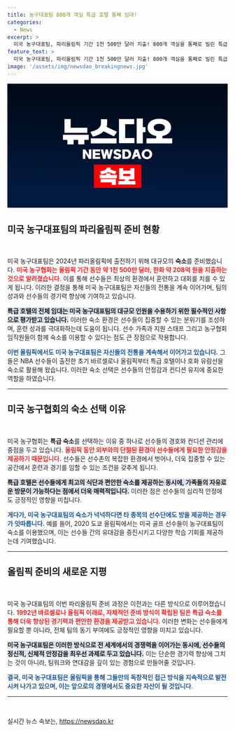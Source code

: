 ```yaml
---
title: 농구대표팀 800개 객실 특급 호텔 통째 임대!
categories:
  - News
excerpt: >
  미국 농구대표팀, 파리올림픽 기간 1천 500만 달러 지출! 800개 객실을 통째로 빌린 특급 호텔에서 선수와 가족, 스태프를 위한 최상의 환경을 조성하며 차별화된 준비를 하고 있습니다. 이들의 호화로운 숙소 선택의 비밀을 공개합니다!
feature_text: >
  미국 농구대표팀, 파리올림픽 기간 1천 500만 달러 지출! 800개 객실을 통째로 빌린 특급 호텔에서 선수와 가족, 스태프를 위한 최상의 환경을 조성하며 차별화된 준비를 하고 있습니다. 이들의 호화로운 숙소 선택의 비밀을 공개합니다!
image: '/assets/img/newsdao_breakingnews.jpg'
---
```


<p><img src="/assets/img/newsdao_breakingnews.jpg" alt="pcversion 속보" /></p>

<h2 data-ke-size="size26">미국 농구대표팀의 파리올림픽 준비 현황</h2>

<p data-ke-size="size16">&nbsp;</p>

<p>미국 농구대표팀은 2024년 파리올림픽에 출전하기 위해 대규모의 <strong>숙소</strong>를 준비했습니다. <b><span style="color: #ee2323;">미국 농구협회는 올림픽 기간 동안 약 1천 500만 달러, 한화 약 208억 원을 지출하는 것으로 알려졌습니다.</span></b> 이를 통해 선수들은 최상의 환경에서 훈련하고 대회를 치를 수 있게 됩니다. 이러한 결정을 통해 미국 농구대표팀은 자신들의 전통을 계속 이어가며, 팀의 성과와 선수들의 경기력 향상에 기여하고 있습니다. </p>

<p><b><span style="background-color: #21538527;">특급 호텔의 전체 임대는 미국 농구대표팀의 대규모 인원을 수용하기 위한 필수적인 사항으로 평가받고 있습니다.</span></b> 이러한 숙소 환경은 선수들이 집중할 수 있는 분위기를 조성하며, 훈련 성과를 극대화하는데 도움이 됩니다. 선수 가족과 지원 스태프 그리고 농구협회 임직원들이 함께 숙소를 이용할 수 있다는 점도 큰 장점으로 작용합니다. </p>

<p><b><span style="color: #1a5490;">이번 올림픽에서도 미국 농구대표팀은 자신들의 전통을 계속해서 이어가고 있습니다.</span></b> 그들은 NBA 선수들이 출전한 초기 바르셀로나 올림픽부터 특급 호텔이나 호화 유람선을 숙소로 활용해 왔습니다. 이러한 숙소 선택은 선수들의 안정감과 컨디션 유지에 중요한 역할을 하였습니다. </p>

<hr>

<h2 data-ke-size="size26">미국 농구협회의 숙소 선택 이유</h2>

<p data-ke-size="size16">&nbsp;</p>

<p>미국 농구협회는 <strong>특급 숙소</strong>를 선택하는 이유 중 하나로 선수들의 경호와 컨디션 관리에 중점을 두고 있습니다. <b><span style="color: #ee2323;">올림픽 동안 외부와의 단절된 환경이 선수들에게 필요한 안정감을 제공하기 때문입니다.</span></b> 선수들은 선수촌의 복잡한 환경에서 벗어나, 더욱 집중할 수 있는 공간에서 훈련과 경기를 임할 수 있는 조건을 갖추게 됩니다. </p>

<p><b><span style="background-color: #21538527;">특급 호텔은 선수들에게 최고의 식단과 편안한 숙소를 제공하는 동시에, 가족들의 자유로운 방문이 가능하다는 점에서 더욱 매력적입니다.</span></b> 이러한 점은 선수들의 심리적 안정에도 긍정적인 영향을 미칩니다. </p>

<p><b><span style="color: #1a5490;">게다가, 미국 농구대표팀의 숙소가 넉넉하다면 타 종목의 선수단에도 방을 제공하는 경우가 잇따릅니다.</span></b> 예를 들어, 2020 도쿄 올림픽에서는 미국 골프 선수들이 농구대표팀이 숙소를 이용했으며, 이는 선수들 간의 유대감을 증진시키고 다양한 학습 기회를 제공하는데 기여했습니다.</p>

<hr>

<h2 data-ke-size="size26">올림픽 준비의 새로운 지평</h2>

<p data-ke-size="size16">&nbsp;</p>

<p>미국 농구대표팀의 이번 파리올림픽 준비 과정은 이전과는 다른 방식으로 이루어졌습니다. <b><span style="color: #ee2323;">1992년 바르셀로나 올림픽 이래로, 자체적인 준비 방식이 확립된 팀은 특급 숙소를 통해 더욱 향상된 경기력과 편안한 환경을 제공받고 있습니다.</span></b> 이러한 변화는 선수들에게 필요할 뿐 아니라, 전체 팀의 동기 부여에도 긍정적인 영향을 미치고 있습니다. </p>

<p><b><span style="background-color: #21538527;">미국 농구대표팀은 이러한 방식으로 전 세계에서의 경쟁력을 이어가는 동시에, 선수들의 정신적, 신체적 안정감을 최우선 과제로 두고 있습니다.</span></b> 이는 단순한 경기력 향상에 그치는 것이 아니라, 팀워크와 연대감을 깊이 있는 경험으로 만들어줄 것입니다. </p>

<p><b><span style="color: #1a5490;">결국, 미국 농구대표팀은 올림픽을 통해 그들만의 독창적인 접근 방식을 지속적으로 발전시켜 나가고 있으며, 이는 앞으로의 경쟁에서도 중요한 자산이 될 것입니다</span></b>.</p>

<hr>

<p data-ke-size="size16">&nbsp;</p>
실시간 뉴스 속보는, <a href="https://newsdao.kr" rel="dofollow">https://newsdao.kr</a>


